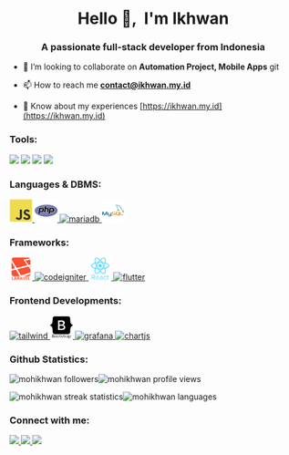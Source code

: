 <h1 align="center">Hello 👋, &nbsp;I'm Ikhwan</h1>
<h3 align="center">A passionate full-stack developer from Indonesia</h3>

- 👯 I’m looking to collaborate on **Automation Project, Mobile Apps**
git 
- 📫 How to reach me **contact@ikhwan.my.id**

- 📄 Know about my experiences [https://ikhwan.my.id](https://ikhwan.my.id)

### Tools:
<p>
    <img src="https://img.shields.io/badge/OS-MacOS-blue?&logo=apple" />
    <img src="https://img.shields.io/badge/Code-Javascript-blue?&logo=javascript" />
    <img src="https://img.shields.io/badge/Code-PHP-blue?&logo=php" />
    <img src="https://img.shields.io/badge/Text%20Editor-Visual%20Studio%20Code-blue?&logo=visual%20studio%20code&logoColor=blue" />
</p>

### Languages & DBMS:
<p>
  <a href="https://developer.mozilla.org/en-US/docs/Web/JavaScript" target="_blank" rel="noreferrer">
    <img src="https://raw.githubusercontent.com/devicons/devicon/master/icons/javascript/javascript-original.svg" alt="javascript" width="40" height="40"/>
  </a>
  <a href="https://www.php.net" target="_blank" rel="noreferrer">
    <img src="https://raw.githubusercontent.com/devicons/devicon/master/icons/php/php-original.svg" alt="php" width="40" height="40"/>
  </a>
  <a href="https://mariadb.org/" target="_blank" rel="noreferrer">
    <img src="https://www.vectorlogo.zone/logos/mariadb/mariadb-icon.svg" alt="mariadb" width="40" height="40"/>
  </a> 
  <a href="https://www.mysql.com/" target="_blank" rel="noreferrer">
    <img src="https://raw.githubusercontent.com/devicons/devicon/master/icons/mysql/mysql-original-wordmark.svg" alt="mysql" width="40" height="40"/>
  </a>
</p>

### Frameworks:
<p>
  <a href="https://laravel.com/" target="_blank" rel="noreferrer">
    <img src="https://raw.githubusercontent.com/devicons/devicon/master/icons/laravel/laravel-plain-wordmark.svg" alt="laravel" width="40" height="40"/>
  </a>
  <a href="https://codeigniter.com" target="_blank" rel="noreferrer">
    <img src="https://cdn.worldvectorlogo.com/logos/codeigniter.svg" alt="codeigniter" width="40" height="40"/>
  </a>
  <a href="https://reactjs.org/" target="_blank" rel="noreferrer">
    <img src="https://raw.githubusercontent.com/devicons/devicon/master/icons/react/react-original-wordmark.svg" alt="react" width="40" height="40"/>
  </a>
  <a href="https://flutter.dev" target="_blank" rel="noreferrer">
    <img src="https://www.vectorlogo.zone/logos/flutterio/flutterio-icon.svg" alt="flutter" width="40" height="40"/>
  </a>
</p>

### Frontend Developments:
<p>
  <a href="https://tailwindcss.com/" target="_blank" rel="noreferrer">
    <img src="https://www.vectorlogo.zone/logos/tailwindcss/tailwindcss-icon.svg" alt="tailwind" width="40" height="40"/>
  </a>
  <a href="https://getbootstrap.com" target="_blank" rel="noreferrer">
    <img src="https://raw.githubusercontent.com/devicons/devicon/master/icons/bootstrap/bootstrap-plain-wordmark.svg" alt="bootstrap" width="40" height="40"/>
  </a>
  <a href="https://grafana.com" target="_blank" rel="noreferrer">
    <img src="https://www.vectorlogo.zone/logos/grafana/grafana-icon.svg" alt="grafana" width="40" height="40"/>
  </a>
  <a href="https://www.chartjs.org" target="_blank" rel="noreferrer">
    <img src="https://www.chartjs.org/media/logo-title.svg" alt="chartjs" width="40" height="40"/>
  </a>
</p>


### Github Statistics:
<p>
  <img align="left" src="https://img.shields.io/github/followers/mohikhwan?label=Followers&color=red" alt="mohikhwan followers" />
  <img src="https://komarev.com/ghpvc/?username=mohikhwan&label=Profile%20views&color=red&style=flat" alt="mohikhwan profile views" />
</p>
<p>
  <img align="left" src="https://github-readme-streak-stats.herokuapp.com/?user=mohikhwan&" alt="mohikhwan streak statistics" />
  <img src="https://github-readme-stats.vercel.app/api/top-langs?username=mohikhwan&layout=donut-vertical" alt="mohikhwan languages" />
</p>

### Connect with me:
<p>
  <a href="https://ikhwan.my.id" target="blank">
    <img src="https://img.shields.io/badge/Website-https://ikhwan.my.id-green?style=flat&logo=url" />
  </a>
  <a href="https://github.com/mohikhwan" target="blank">
    <img src="https://img.shields.io/badge/Github-@mohikhwan-green?style=flat&logo=github" />
  </a>
  <a href="https://instagram.com/wan1khwan" target="blank">
    <img src="https://img.shields.io/badge/Instagram-@wan1khwan-green?style=flat&logo=instagram" />
  </a>
</p>